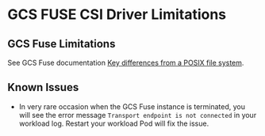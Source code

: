 # GCS FUSE CSI Driver Limitations

## GCS Fuse Limitations
See GCS Fuse documentation [Key differences from a POSIX file system](https://cloud.google.com/storage/docs/gcs-fuse).

## Known Issues
- In very rare occasion when the GCS Fuse instance is terminated, you will see the error message `Transport endpoint is not connected` in your workload log. Restart your workload Pod will fix the issue.